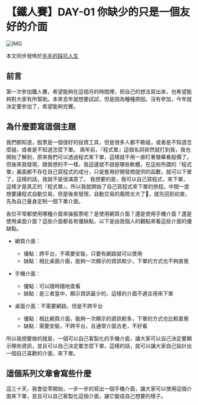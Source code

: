 
# 【鐵人賽】DAY-01 你缺少的只是一個友好的介面

![IMG](https://blog.tocandraw.com/wp-content/uploads/2023/09/【鐵人賽】DAY-01-你缺少的只是少一個友好的下單介面-01.png)

本文同步發佈於[毛毛的踩坑人生](https://blog.tocandraw.com/2023/09/16/2023鐵人賽/750/timhsu/)

## 前言

第一次參加鐵人賽，希望能夠在這個月的時間裡，把自己的想法寫出來，也希望能夠對大家有所幫助。本來去年就想要試試，但是因為種種原因，沒有參加，今年就決定要參加了，希望能夠完賽。

## 為什麼要寫這個主題

我們都知道，股票是一個很好的投資工具，但是很多人都不敢碰，或者是不知道怎麼碰，或者是不知道怎麼下單。
兩年前，『程式單』這個名詞突然就打到我，我也開始了解到，原來我們可以透過程式來下單，這樣就不用一直盯著螢幕看股價了。但後來我發現，跟我想的不一樣，我這邊就不說是哪些軟體，在這些所謂的『程式單』裏面都不存在自己寫程式的成分，只是套用好開發商提供的函數，就可以下單了，這樣的話，我就不是很滿意了。
我想要的是，我可以自己寫程式，來下單，這樣才是真正的『程式單』，所以我就開始了自己寫程式來下單的旅程。中間一度想要讓程式自動交易，但是後來發現，自動交易的風險太大了🤣，就先回到初衷，先為自己量身定制一個下單介面。

各位平常都使用哪種介面來操股票呢？是使用網頁介面？還是使用手機介面？還是使用桌面介面？這些介面都各有優缺點，以下是由我個人的觀點來看這些介面的優缺點。

- 網頁介面：
  - 優點：跨平台，不需要安裝，只要有網路就可以使用
  - 缺點：相比桌面介面，能夠一次顯示的資訊較少，下單的方式也不夠直覺

- 手機介面：
  - 優點：可以隨時隨地查看
  - 缺點：是三者當中，顯示資訊最少的，這樣的介面不適合用來下單

- 桌面介面：不需要網路，但是不跨平台
  - 優點：相比網頁介面，能夠一次顯示的資訊較多，下單的方式也比較直覺
  - 缺點：需要安裝，不跨平台，且通常介面古老，不好看

所以我想要做的就是，一個可以自己客製化的手機介面，讓大家可以自己決定要顯示哪些資訊，並且可以自己決定要怎麼下單，這樣的話，就可以讓大家自己設計出一個自己喜歡的介面，來下單。

## 這個系列文章會寫些什麼

這三十天，我會從零開始，一步一步的寫出一個手機介面，讓大家可以使用這個介面來下單，並且可以自己客製化這個介面，讓它變成自己想要的樣子。
